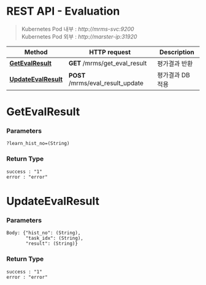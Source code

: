# REST API - Evaluation

> Kubernetes Pod 내부 : *http://mrms-svc:9200* </br>
> Kubernetes Pod 외부 : *http://marster-ip:31920*


|Method|HTTP request|Description|
|------|------------|-----------|
|[**GetEvalResult**](Evaluation.md#GetEvalResult) | **GET** /mrms/get_eval_result |평가결과 반환|
|[**UpdateEvalResult**](Evaluation.md#UpdateEvalResult) | **POST** /mrms/eval_result_update |평가결과 DB 적용|


<a name="GetEvalResult"></a>
# **GetEvalResult**

### Parameters
```
?learn_hist_no=(String)
```

### Return Type
```
success : "1"
error : "error"
```

<a name="UpdateEvalResult"></a>
# **UpdateEvalResult**

### Parameters
```
Body: {"hist_no": (String),
       "task_idx": (String),
       "result": (String)}
```

### Return Type
```
success : "1"
error : "error"
```

